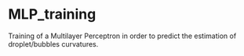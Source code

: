 # MLP_training
Training of a Multilayer Perceptron in order to predict the estimation of droplet/bubbles curvatures.
